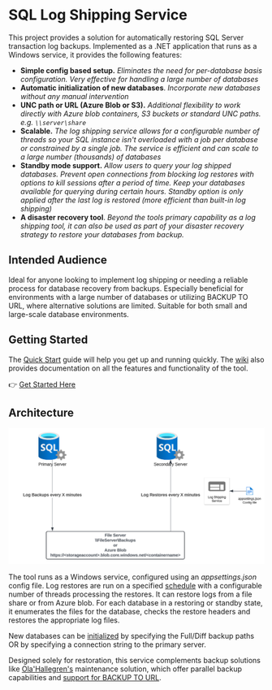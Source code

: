 # SQL Log Shipping Service 

This project provides a solution for automatically restoring SQL Server transaction log backups. Implemented as a .NET application that runs as a Windows service, it provides the following features:

* **Simple config based setup.** *Eliminates the need for per-database basis configuration.  Very effective for handling a large number of databases*
* **Automatic initialization of new databases**. *Incorporate new databases without any manual intervention*
* **UNC path or URL (Azure Blob or S3).** *Additional flexibility to work directly with Azure blob containers, S3 buckets or standard UNC paths.  e.g. `\\server\share`*
* **Scalable.** *The log shipping service allows for a configurable number of threads so your SQL instance isn't overloaded with a job per database or constrained by a single job.  The service is efficient and can scale to a large number (thousands) of databases*
* **Standby mode support.** *Allow users to query your log shipped databases.  Prevent open connections from blocking log restores with options to kill sessions after a period of time. Keep your databases available for querying during certain hours.  Standby option is only applied after the last log is restored (more efficient than built-in log shipping)*
* **A disaster recovery tool**.  *Beyond the tools primary capability as a log shipping tool, it can also be used as part of your disaster recovery strategy to restore your databases from backup.*

## Intended Audience

Ideal for anyone looking to implement log shipping or needing a reliable process for database recovery from backups. Especially beneficial for environments with a large number of databases or utilizing BACKUP TO URL, where alternative solutions are limited. Suitable for both small and large-scale database environments.

## Getting Started

The [Quick Start](../../wiki/Quick-Start) guide will help you get up and running quickly.  The [wiki](../../wiki) also provides documentation on all the features and functionality of the tool.

👉 [Get Started Here](../../wiki/Quick-Start)

## Architecture

![Diagram](images/diagram.png)

The tool runs as a Windows service, configured using an *appsettings.json* config file.  Log restores are run on a specified [schedule](../../wiki/Schedule) with a configurable number of threads processing the restores.  It can restore logs from a file share or from Azure blob.  For each database in a restoring or standby state, it enumerates the files for the database, checks the restore headers and restores the appropriate log files.

New databases can be [initialized](../../wiki/Initialization) by specifying the Full/Diff backup paths OR by specifying a connection string to the primary server.

Designed solely for restoration, this service complements backup solutions like [Ola'Hallegren's](https://ola.hallengren.com/) maintenance solution, which offer parallel backup capabilities and [support for BACKUP TO URL](https://gist.github.com/scheffler/7edd40f430235aab651fadcc7d191a89).

